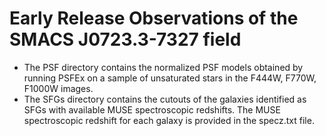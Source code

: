 # Early Release Observations of the SMACS J0723.3-7327 field
 
- The PSF directory contains the normalized PSF models obtained by running PSFEx on a sample of unsaturated stars in the F444W, F770W, F1000W images. 
- The SFGs directory contains the cutouts of the galaxies identified as SFGs with available MUSE spectroscopic redshifts. The MUSE spectroscopic redshift for each galaxy is provided in the specz.txt file.
